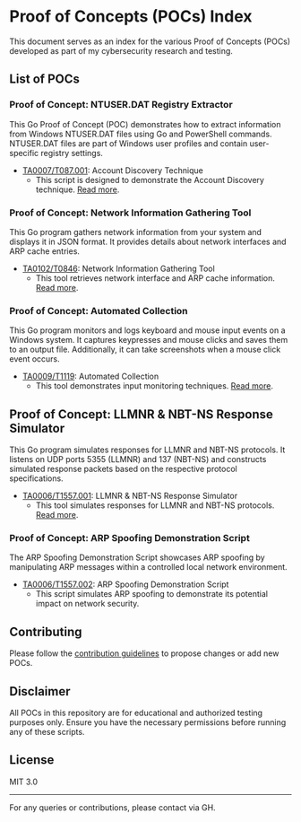 # Proof of Concepts (POCs) Index

This document serves as an index for the various Proof of Concepts (POCs) developed as part of my cybersecurity research and testing.

## List of POCs

### Proof of Concept: NTUSER.DAT Registry Extractor

This Go Proof of Concept (POC) demonstrates how to extract information from Windows NTUSER.DAT files using Go and PowerShell commands. NTUSER.DAT files are part of Windows user profiles and contain user-specific registry settings.

- [TA0007/T087.001](./TA0007/T087.001): Account Discovery Technique
  - This script is designed to demonstrate the Account Discovery technique. [Read more](./TA0007/T087.001/readme.md).

### Proof of Concept: Network Information Gathering Tool

This Go program gathers network information from your system and displays it in JSON format. It provides details about network interfaces and ARP cache entries.

- [TA0102/T0846](./TA0102/T0846): Network Information Gathering Tool
  - This tool retrieves network interface and ARP cache information. [Read more](./TA0102/T0846/readme.md).

### Proof of Concept: Automated Collection

This Go program monitors and logs keyboard and mouse input events on a Windows system. It captures keypresses and mouse clicks and saves them to an output file. Additionally, it can take screenshots when a mouse click event occurs.

- [TA0009/T1119](./TA0009/T1119/readme.md): Automated Collection
  - This tool demonstrates input monitoring techniques. [Read more](./TA0009/T1119/readme.md).

## Proof of Concept: LLMNR & NBT-NS Response Simulator

This Go program simulates responses for LLMNR and NBT-NS protocols. It listens on UDP ports 5355 (LLMNR) and 137 (NBT-NS) and constructs simulated response packets based on the respective protocol specifications.

- [TA0006/T1557.001](./TA0006/T1557.001): LLMNR & NBT-NS Response Simulator
  - This tool simulates responses for LLMNR and NBT-NS protocols. [Read more](./TA0006/T1557.001/readme.md).

### Proof of Concept: ARP Spoofing Demonstration Script

The ARP Spoofing Demonstration Script showcases ARP spoofing by manipulating ARP messages within a controlled local network environment.

- [TA0006/T1557.002](./TA0006/T1557.002): ARP Spoofing Demonstration Script
  - This script simulates ARP spoofing to demonstrate its potential impact on network security.

## Contributing

Please follow the [contribution guidelines](./CONTRIBUTING.md) to propose changes or add new POCs.

## Disclaimer

All POCs in this repository are for educational and authorized testing purposes only. Ensure you have the necessary permissions before running any of these scripts.

## License

MIT 3.0

---

For any queries or contributions, please contact via GH.
